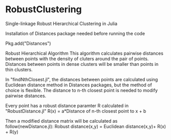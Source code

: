 # RobustClustering
Single-linkage Robust Hierarchical Clustering in Julia 

Installation of Distances package needed before running the code

Pkg.add("Distances")

Robust Hierarchical Algorithm
This algorithm calculates pairwise distances between points with the density of cluters around the pair of points. 
Distances between points in dense clusters will be smaller than points in thin clusters.

In "findNthClosest.jl", the distances between points are calculated using Euclidean distance method in Distances packages, but the method of choice is flexible.
The distance to n-th closest point is needed to modify pairwise distances.

Every point has a robust distance paramter R calculated in "RobustDistance.jl"
R(x) = a*Distance of n-th closest point to x + b

Then a modified distance matrix will be calculated as follow(newDistance.jl):
Robust distance(x,y) = Euclidean distance(x,y)+ R(x) + R(y)
